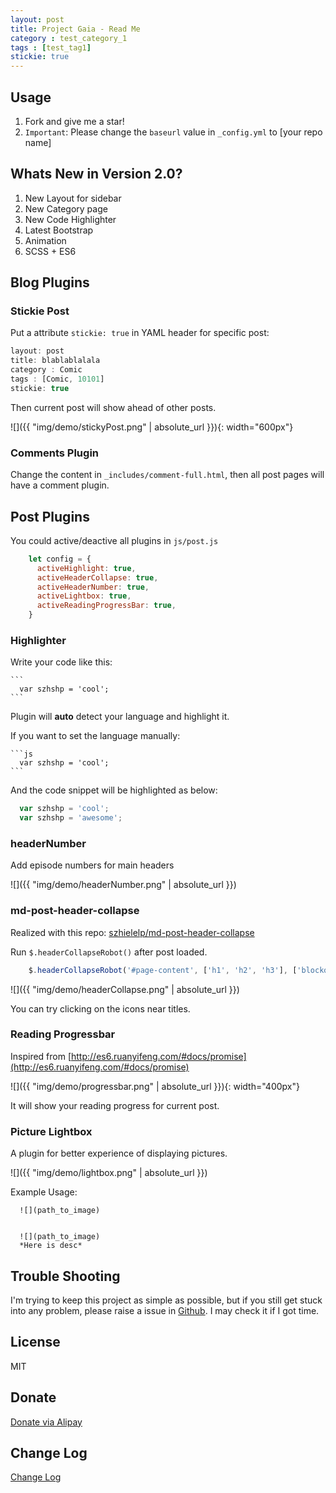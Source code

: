 ```yaml
---
layout: post
title: Project Gaia - Read Me
category : test_category_1
tags : [test_tag1]
stickie: true
---
```




## Usage

1. Fork and give me a star!
1. `Important`: Please change the `baseurl` value in  `_config.yml` to [your repo name]


## Whats New in Version 2.0?

1. New Layout for sidebar
1. New Category page
1. New Code Highlighter
1. Latest Bootstrap
1. Animation
2. SCSS + ES6

## Blog Plugins

### Stickie Post

Put a attribute `stickie: true` in YAML header for specific post:

```js
layout: post
title: blablablalala
category : Comic
tags : [Comic, 10101]
stickie: true 
```

Then current post will show ahead of other posts.


![]({{ "img/demo/stickyPost.png" | absolute_url }}){: width="600px"}


### Comments Plugin

Change the content in `_includes/comment-full.html`, then all post pages will have a comment plugin.

## Post Plugins

You could active/deactive all plugins in `js/post.js`

```javascript
    let config = {
      activeHighlight: true,
      activeHeaderCollapse: true,
      activeHeaderNumber: true,
      activeLightbox: true,
      activeReadingProgressBar: true,
    }
```


### Highlighter


Write your code like this:

    ```
      var szhshp = 'cool';
    ```

Plugin will **auto** detect your language and highlight it.

If you want to set the language manually:


    ```js
      var szhshp = 'cool';
    ```


And the code snippet will be highlighted as below:


```js
  var szhshp = 'cool';
  var szhshp = 'awesome';
```


### headerNumber

Add episode numbers for main headers

![]({{ "img/demo/headerNumber.png" | absolute_url }})


### md-post-header-collapse

Realized with this repo: [    szhielelp/md-post-header-collapse  ](https://github.com/szhielelp/md-post-header-collapse)

Run `$.headerCollapseRobot()` after post loaded.

```js
    $.headerCollapseRobot('#page-content', ['h1', 'h2', 'h3'], ['blockquote']);
```

![]({{ "img/demo/headerCollapse.png" | absolute_url }})

You can try clicking on the icons near titles.


### Reading Progressbar

Inspired from [http://es6.ruanyifeng.com/#docs/promise](http://es6.ruanyifeng.com/#docs/promise)

![]({{ "img/demo/progressbar.png" | absolute_url }}){: width="400px"}

It will show your reading progress for current post.


### Picture Lightbox 

A plugin for better experience of displaying pictures.


![]({{ "img/demo/lightbox.png" | absolute_url }})



Example Usage:

```
  ![](path_to_image)


  ![](path_to_image)
  *Here is desc*
```

## Trouble Shooting

I'm trying to keep this project as simple as possible, but if you still get stuck into any problem, please raise a issue in [Github](https://github.com/szhielelp/JekyllTheme-ProjectGaia). I may check it if I got time.


## License

MIT

## Donate

[   Donate via Alipay    ](http://szhshp.org/about.html)

## Change Log

[    Change Log   ](https://github.com/szhielelp/JekyllTheme-ProjectGaia#readme)
